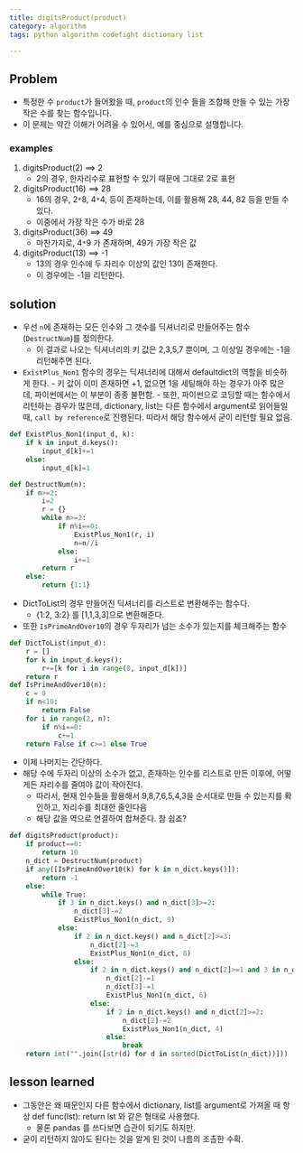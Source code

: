 ```yaml
---
title: digitsProduct(product)
category: algorithm 
tags: python algorithm codefight dictionary list

---
```


## Problem

- 특정한 수 `product`가 들어왔을 때, `product`의 인수 들을 조합해 만들 수 있는 가장 작은 수를 찾는 함수입니다. 
- 이 문제는 약간 이해가 어려울 수 있어서, 예를 중심으로 설명합니다. 

### examples

1. digitsProduct(2) ==> 2
	- 2의 경우, 한자리수로 표현할 수 있기 때문에 그대로 2로 표현
2. digitsProduct(16) ==> 28
	- 16의 경우, 2`*`8, 4`*`4, 등이 존재하는데, 이를 활용해 28, 44, 82 등을 만들 수 있다. 
	- 이중에서 가장 작은 수가 바로 28
3. digitsProduct(36) ==> 49
	- 마찬가지로, 4`*`9 가 존재하며, 49가 가장 작은 값
4. digitsProduct(13) ==> -1
	- 13의 경우 인수에 두 자리수 이상의 값인 13이 존재한다. 
	- 이 경우에는 -1을 리턴한다. 

## solution

- 우선 `n`에 존재하는 모든 인수와 그 갯수를 딕셔너리로 만들어주는 함수(`DestructNum`)를 정의한다. 
	- 이 결과로 나오는 딕셔너리의 키 값은 2,3,5,7 뿐이며, 그 이상일 경우에는 -1을 리턴해주면 된다. 
- `ExistPlus_Non1` 함수의 경우는 딕셔너리에 대해서 defaultdict의 역할을 비슷하게 한다. 
		- 키 값이 이미 존재하면 +1, 없으면 1을 세팅해야 하는 경우가 아주 많은데, 파이썬에서는 이 부분이 종종 불편함.
		- 또한, 파이썬으로 코딩할 때는 함수에서 리턴하는 경우가 많은데, dictionary, list는 다른 함수에서 argument로 읽어들일 때, `call by reference`로 진행된다. 따라서 해당 함수에서 굳이 리턴할 필요 없음. 

```python
def ExistPlus_Non1(input_d, k):
    if k in input_d.keys():
        input_d[k]+=1
    else:
        input_d[k]=1

def DestructNum(n):
    if n>=2:
        i=2
        r = {}
        while n>=2:
            if n%i==0:
                ExistPlus_Non1(r, i)
                n=n//i
            else:
                i+=1
        return r
    else:
        return {1:1}
```


- DictToList의 경우 만들어진 딕셔너리를 리스트로 변환해주는 함수다. 
	- {1:2, 3:2} 를 [1,1,3,3]으로 변환해준다. 
- 또한 `IsPrimeAndOver10`의 경우 두자리가 넘는 소수가 있는지를 체크해주는 함수 

```python
def DictToList(input_d):
    r = []
    for k in input_d.keys():
        r+=[k for i in range(0, input_d[k])]
    return r
def IsPrimeAndOver10(n):
    c = 0 
    if n<10:
        return False
    for i in range(2, n):
        if n%i==0:
            c+=1
    return False if c>=1 else True
```

- 이제 나머지는 간단하다. 
- 해당 수에 두자리 이상의 소수가 없고, 존재하는 인수를 리스트로 만든 이후에, 어떻게든 자리수를 줄여야 값이 작아진다. 
	- 따라서, 현재 인수들을 활용해서 9,8,7,6,5,4,3을 순서대로 만들 수 있는지를 확인하고, 자리수를 최대한 줄인다음
	- 해당 값을 역으로 연결하여 합쳐준다. 참 쉽죠?

```python
def digitsProduct(product):
    if product==0:
        return 10
    n_dict = DestructNum(product)
    if any([IsPrimeAndOver10(k) for k in n_dict.keys()]):
        return -1
    else:
        while True:
            if 3 in n_dict.keys() and n_dict[3]>=2:
                n_dict[3]-=2
                ExistPlus_Non1(n_dict, 9)
            else:
                if 2 in n_dict.keys() and n_dict[2]>=3:
                    n_dict[2]-=3
                    ExistPlus_Non1(n_dict, 8)
                else:
                    if 2 in n_dict.keys() and n_dict[2]>=1 and 3 in n_dict.keys() and n_dict[3]>=1:
                        n_dict[2]-=1
                        n_dict[3]-=1
                        ExistPlus_Non1(n_dict, 6)
                    else:
                        if 2 in n_dict.keys() and n_dict[2]>=2:
                            n_dict[2]-=2
                            ExistPlus_Non1(n_dict, 4)
                        else:
                            break
    return int("".join([str(d) for d in sorted(DictToList(n_dict))]))
```

## lesson learned

- 그동안은 왜 때문인지 다른 함수에서 dictionary, list를 argument로 가져올 때 항상 def func(lst): return lst 와 같은 형태로 사용했다. 
	- 물론 pandas 를 쓰다보면 습관이 되기도 하지만.
- 굳이 리턴하지 않아도 된다는 것을 알게 된 것이 나름의 조촐한 수확. 
